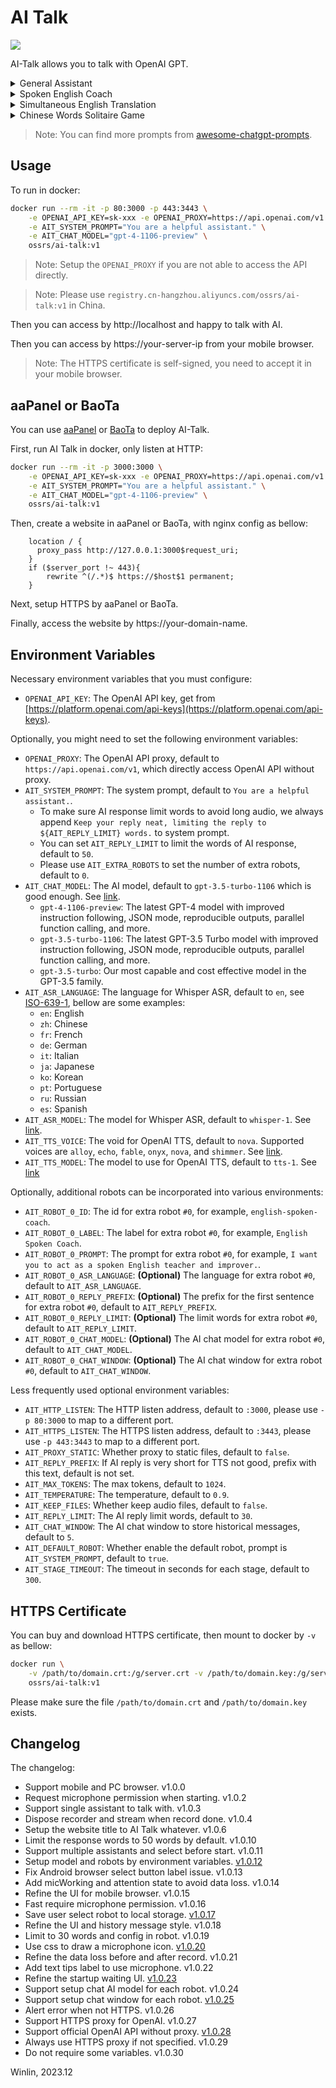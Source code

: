 # AI Talk

[![](https://badgen.net/discord/members/q29TwKwC2C)](https://discord.gg/q29TwKwC2C)

AI-Talk allows you to talk with OpenAI GPT.

<details>
<summary>General Assistant</summary>

Please setup the envirionments:
```
AIT_SYSTEM_PROMPT='You are a helpful assistant.'
```

https://github.com/ossrs/ai-talk/assets/2777660/57599a76-37d7-4b12-99be-cb3b96e1742a
</details>

<details>
<summary>Spoken English Coach</summary>

Please setup the envirionments:
```
AIT_SYSTEM_PROMPT='I want you to act as a spoken English teacher and improver. I will speak to you in English and you will reply to me in English to practice my spoken English. I want you to  I want you to strictly correct my grammar mistakes, typos, and factual errors. I want you to ask me a question in your reply. Now let us start practicing, you could ask me a question first. Remember, I want you to strictly correct my grammar mistakes, typos, and factual errors.'
```
    
https://github.com/ossrs/ai-talk/assets/2777660/b797e8a4-7656-410b-8250-e0abaa4b037d
</details>

<details>
<summary>Simultaneous English Translation</summary>

Please setup the envirionments:
```
AIT_SYSTEM_PROMPT='Translate to simple and easy to understand english. Never answer questions but only translate text to English.'
```

https://github.com/ossrs/ai-talk/assets/2777660/a33e56c2-0f88-499f-8e4a-7b537a1e9ba9
</details>

<details>
<summary>Chinese Words Solitaire Game</summary>

Please setup the envirionments:
```
AIT_ASR_LANGUAGE=zh
AIT_SYSTEM_PROMPT='我希望你是一个儿童的词语接龙的助手。我希望你做两个词的词语接龙。我希望你不要用重复的词语。我希望你重复我说的词，然后再接龙。我希望你回答时，解释下词语的含义。请记住，你讲的答案是给6岁小孩听得懂的。请记住，你要做词语接龙。例如：我：苹果。你：苹果，果园。苹果，是一种水果，长在树上，是红色的。果园，是一种地方，有很多树，有很多果子。'
```

https://github.com/ossrs/ai-talk/assets/2777660/bb350595-23a6-47df-a050-c931699ac7e3
</details>
    
> Note: You can find more prompts from [awesome-chatgpt-prompts](https://github.com/f/awesome-chatgpt-prompts).

## Usage

To run in docker:

```bash
docker run --rm -it -p 80:3000 -p 443:3443 \
    -e OPENAI_API_KEY=sk-xxx -e OPENAI_PROXY=https://api.openai.com/v1 \
    -e AIT_SYSTEM_PROMPT="You are a helpful assistant." \
    -e AIT_CHAT_MODEL="gpt-4-1106-preview" \
    ossrs/ai-talk:v1
```

> Note: Setup the `OPENAI_PROXY` if you are not able to access the API directly.

> Note: Please use `registry.cn-hangzhou.aliyuncs.com/ossrs/ai-talk:v1` in China.

Then you can access by http://localhost and happy to talk with AI.

Then you can access by https://your-server-ip from your mobile browser.

> Note: The HTTPS certificate is self-signed, you need to accept it in your mobile browser.

## aaPanel or BaoTa

You can use [aaPanel](https://www.aapanel.com/) or [BaoTa](https://www.bt.cn/) to deploy AI-Talk.

First, run AI Talk in docker, only listen at HTTP:

```bash
docker run --rm -it -p 3000:3000 \
    -e OPENAI_API_KEY=sk-xxx -e OPENAI_PROXY=https://api.openai.com/v1 \
    -e AIT_SYSTEM_PROMPT="You are a helpful assistant." \
    -e AIT_CHAT_MODEL="gpt-4-1106-preview" \
    ossrs/ai-talk:v1
```

Then, create a website in aaPanel or BaoTa, with nginx config as bellow:

```nginx
    location / {
      proxy_pass http://127.0.0.1:3000$request_uri;
    }
    if ($server_port !~ 443){
        rewrite ^(/.*)$ https://$host$1 permanent;
    }
```

Next, setup HTTPS by aaPanel or BaoTa.

Finally, access the website by https://your-domain-name.

## Environment Variables

Necessary environment variables that you must configure:

* `OPENAI_API_KEY`: The OpenAI API key, get from [https://platform.openai.com/api-keys](https://platform.openai.com/api-keys).

Optionally, you might need to set the following environment variables:

* `OPENAI_PROXY`: The OpenAI API proxy, default to `https://api.openai.com/v1`, which directly access OpenAI API without proxy.
* `AIT_SYSTEM_PROMPT`: The system prompt, default to `You are a helpful assistant.`.
  * To make sure AI response limit words to avoid long audio, we always append `Keep your reply neat, limiting the reply to ${AIT_REPLY_LIMIT} words.` to system prompt.
  * You can set `AIT_REPLY_LIMIT` to limit the words of AI response, default to `50`.
  * Please use `AIT_EXTRA_ROBOTS` to set the number of extra robots, default to `0`.
* `AIT_CHAT_MODEL`: The AI model, default to `gpt-3.5-turbo-1106` which is good enough. See [link](https://platform.openai.com/docs/models).
  * `gpt-4-1106-preview`: The latest GPT-4 model with improved instruction following, JSON mode, reproducible outputs, parallel function calling, and more.
  * `gpt-3.5-turbo-1106`: The latest GPT-3.5 Turbo model with improved instruction following, JSON mode, reproducible outputs, parallel function calling, and more.
  * `gpt-3.5-turbo`: Our most capable and cost effective model in the GPT-3.5 family.
* `AIT_ASR_LANGUAGE`: The language for Whisper ASR, default to `en`, see [ISO-639-1](https://en.wikipedia.org/wiki/List_of_ISO_639-1_codes), bellow are some examples:
  * `en`: English
  * `zh`: Chinese
  * `fr`: French 
  * `de`: German
  * `it`: Italian
  * `ja`: Japanese
  * `ko`: Korean
  * `pt`: Portuguese
  * `ru`: Russian
  * `es`: Spanish
* `AIT_ASR_MODEL`: The model for Whisper ASR, default to `whisper-1`. See [link](https://platform.openai.com/docs/api-reference/audio/createTranscription).
* `AIT_TTS_VOICE`: The void for OpenAI TTS, default to `nova`. Supported voices are `alloy`, `echo`, `fable`, `onyx`, `nova`, and `shimmer`. See [link](https://platform.openai.com/docs/api-reference/audio/createSpeech).
* `AIT_TTS_MODEL`: The model to use for OpenAI TTS, default to `tts-1`. See [link](https://platform.openai.com/docs/api-reference/audio/createSpeech)

Optionally, additional robots can be incorporated into various environments:

* `AIT_ROBOT_0_ID`: The id for extra robot `#0`, for example, `english-spoken-coach`.
* `AIT_ROBOT_0_LABEL`: The label for extra robot `#0`, for example, `English Spoken Coach`.
* `AIT_ROBOT_0_PROMPT`: The prompt for extra robot `#0`, for example, `I want you to act as a spoken English teacher and improver.`.
* `AIT_ROBOT_0_ASR_LANGUAGE`: **(Optional)** The language for extra robot `#0`, default to `AIT_ASR_LANGUAGE`.
* `AIT_ROBOT_0_REPLY_PREFIX`: **(Optional)** The prefix for the first sentence for extra robot `#0`, default to `AIT_REPLY_PREFIX`.
* `AIT_ROBOT_0_REPLY_LIMIT`: **(Optional)** The limit words for extra robot `#0`, default to `AIT_REPLY_LIMIT`.
* `AIT_ROBOT_0_CHAT_MODEL`: **(Optional)** The AI chat model for extra robot `#0`, default to `AIT_CHAT_MODEL`.
* `AIT_ROBOT_0_CHAT_WINDOW`: **(Optional)** The AI chat window for extra robot `#0`, default to `AIT_CHAT_WINDOW`.

Less frequently used optional environment variables:

* `AIT_HTTP_LISTEN`: The HTTP listen address, default to `:3000`, please use `-p 80:3000` to map to a different port.
* `AIT_HTTPS_LISTEN`: The HTTPS listen address, default to `:3443`, please use `-p 443:3443` to map to a different port.
* `AIT_PROXY_STATIC`: Whether proxy to static files, default to `false`.
* `AIT_REPLY_PREFIX`: If AI reply is very short for TTS not good, prefix with this text, default is not set.
* `AIT_MAX_TOKENS`: The max tokens, default to `1024`.
* `AIT_TEMPERATURE`: The temperature, default to `0.9`.
* `AIT_KEEP_FILES`: Whether keep audio files, default to `false`.
* `AIT_REPLY_LIMIT`: The AI reply limit words, default to `30`.
* `AIT_CHAT_WINDOW`: The AI chat window to store historical messages, default to `5`.
* `AIT_DEFAULT_ROBOT`: Whether enable the default robot, prompt is `AIT_SYSTEM_PROMPT`, default to `true`.
* `AIT_STAGE_TIMEOUT`: The timeout in seconds for each stage, default to `300`.

## HTTPS Certificate

You can buy and download HTTPS certificate, then mount to docker by `-v` as bellow:

```bash
docker run \
    -v /path/to/domain.crt:/g/server.crt -v /path/to/domain.key:/g/server.key \
    ossrs/ai-talk:v1
```

Please make sure the file `/path/to/domain.crt` and `/path/to/domain.key` exists.

## Changelog

The changelog:

* Support mobile and PC browser. v1.0.0
* Request microphone permission when starting. v1.0.2
* Support single assistant to talk with. v1.0.3
* Dispose recorder and stream when record done. v1.0.4
* Setup the website title to AI Talk whatever. v1.0.6
* Limit the response words to 50 words by default. v1.0.10
* Support multiple assistants and select before start. v1.0.11
* Setup model and robots by environment variables. [v1.0.12](https://github.com/ossrs/ai-talk/releases/tag/v1.0.12)
* Fix Android browser select button label issue. v1.0.13
* Add micWorking and attention state to avoid data loss. v1.0.14
* Refine the UI for mobile browser. v1.0.15
* Fast require microphone permission. v1.0.16
* Save user select robot to local storage. [v1.0.17](https://github.com/ossrs/ai-talk/releases/tag/v1.0.17)
* Refine the UI and history message style. v1.0.18
* Limit to 30 words and config in robot. v1.0.19
* Use css to draw a microphone icon. [v1.0.20](https://github.com/ossrs/ai-talk/releases/tag/v1.0.20)
* Refine the data loss before and after record. v1.0.21
* Add text tips label to use microphone. v1.0.22
* Refine the startup waiting UI. [v1.0.23](https://github.com/ossrs/ai-talk/releases/tag/v1.0.23)
* Support setup chat AI model for each robot. v1.0.24
* Support setup chat window for each robot. [v1.0.25](https://github.com/ossrs/ai-talk/releases/tag/v1.0.25)
* Alert error when not HTTPS. v1.0.26
* Support HTTPS proxy for OpenAI. v1.0.27
* Support official OpenAI API without proxy. [v1.0.28](https://github.com/ossrs/ai-talk/releases/tag/v1.0.28)
* Always use HTTPS proxy if not specified. v1.0.29
* Do not require some variables. v1.0.30

Winlin, 2023.12
